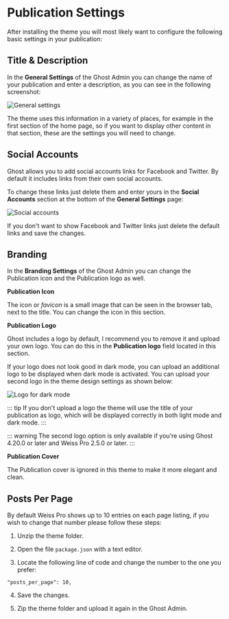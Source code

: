 # Publication Settings

After installing the theme you will most likely want to configure the following basic settings in your publication:

## Title & Description

In the **General Settings** of the Ghost Admin you can change the name of your publication and enter a description, as you can see in the following screenshot:

![General settings](https://res.cloudinary.com/edev/image/upload/v1615643598/weiss-pro/CleanShot_2021-03-13_at_14.52.52_2x.png)

The theme uses this information in a variety of places, for example in the first section of the home page, so if you want to display other content in that section, these are the settings you will need to change.

## Social Accounts

Ghost allows you to add social accounts links for Facebook and Twitter. By default it includes links from their own social accounts.

To change these links just delete them and enter yours in the **Social Accounts** section at the bottom of the **General Settings** page:

![Social accounts](https://res.cloudinary.com/edev/image/upload/v1607259926/firma/CleanShot_2020-12-06_at_14.04.53_2x.png)

If you don't want to show Facebook and Twitter links just delete the default links and save the changes.

## Branding

In the **Branding Settings** of the Ghost Admin you can change the Publication icon and the Publication logo as well.

**Publication Icon**

The icon or _favicon_ is a small image that can be seen in the browser tab, next to the title. You can change the icon in this section.

**Publication Logo**

Ghost includes a logo by default, I recommend you to remove it and upload your own logo. You can do this in the **Publication logo** field located in this section.

If your logo does not look good in dark mode, you can upload an additional logo to be displayed when dark mode is activated. You can upload your second logo in the theme design settings as shown below:

![Logo for dark mode](https://res.cloudinary.com/edev/image/upload/v1640607161/weiss-pro/CleanShot_2021-12-27_at_13.12.03.png)

::: tip
If you don't upload a logo the theme will use the title of your publication as logo, which will be displayed correctly in both light mode and dark mode.
:::

::: warning
The second logo option is only available if you're using Ghost 4.20.0 or later and Weiss Pro 2.5.0 or later.
:::

**Publication Cover**

The Publication cover is ignored in this theme to make it more elegant and clean.

## Posts Per Page

By default Weiss Pro shows up to 10 entries on each page listing, if you wish to change that number please follow these steps:

1. Unzip the theme folder.

2. Open the file `package.json` with a text editor.

3. Locate the following line of code and change the number to the one you prefer:

```
"posts_per_page": 10,
```

4. Save the changes.

5. Zip the theme folder and upload it again in the Ghost Admin.
